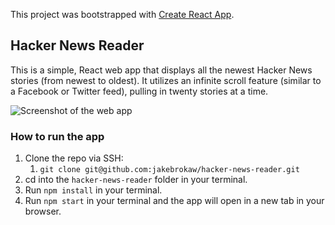 This project was bootstrapped with [Create React App](https://github.com/facebook/create-react-app).

## Hacker News Reader

This is a simple, React web app that displays all the newest Hacker News stories (from newest to oldest). It utilizes an infinite scroll feature (similar to a Facebook or Twitter feed), pulling in twenty stories at a time.

![Screenshot of the web app](http://jacobrokaw.com/images/hn-reader.jpg)


### How to run the app

1. Clone the repo via SSH:
    1. `git clone git@github.com:jakebrokaw/hacker-news-reader.git`
2. cd into the `hacker-news-reader` folder in your terminal.
3. Run `npm install` in your terminal.
4. Run `npm start` in your terminal and the app will open in a new tab in your browser.